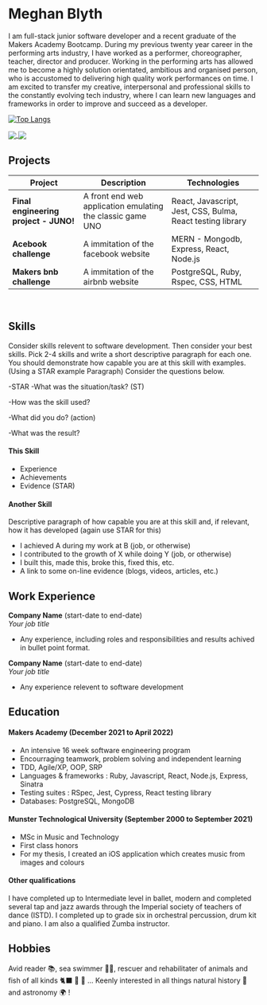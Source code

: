 ## <h1>Meghan Blyth</h1> 

I am full-stack junior software developer and a recent graduate of the Makers Academy Bootcamp. During my previous twenty year career in the performing arts industry, I have worked as a performer, choreographer, teacher, director and producer. Working in the performing arts has allowed me to become a highly solution orientated, ambitious and organised person, who is accustomed to delivering high quality work performances on time. I am excited to transfer my creative, interpersonal and professional skills to the constantly evolving tech industry, where I can learn new languages and frameworks in order to improve and succeed as a developer. 



[![Top Langs](https://github-readme-stats.vercel.app/api/top-langs/?username=meghanblyth&layout=compact&theme=radical)](https://github.com/meghanblyth/github-readme-stats)


<a href="https://github.com/meghanblyth/github-readme-stats">
  <img align="center" src="https://github-readme-stats.vercel.app/api/top-langs/?username=meghanblyth&layout=compact&theme=radical" />
</a>
<a href="https://github.com/meghanblyth/convoychat">
  <img align="center" src="https://github-readme-stats.vercel.app/api/pin/?username=meghanblyth&repo=convoychat" />
</a>



<br/>

## Projects

| Project                       | Description       | Technologies       |
| ---------------------------- | ----------------- | ----------------- |
| **Final engineering project - JUNO!**            | A front end web application emulating the classic game UNO | React, Javascript, Jest, CSS, Bulma, React testing library |
| **Acebook challenge** | A immitation of the facebook website | MERN - Mongodb, Express, React, Node.js |
| **Makers bnb challenge** | A immitation of the airbnb website | PostgreSQL, Ruby, Rspec, CSS, HTML |

<br/>

## Skills

Consider skills relevent to software development. Then consider your best skills. Pick 2-4 skills and write a short descriptive paragraph for each one. You should demonstrate how capable you are at this skill with examples.
(Using a STAR example Paragraph) Consider the questions below.

-STAR
-What was the situation/task? (ST)

-How was the skill used?

-What did you do? (action)

-What was the result?


#### This Skill

- Experience
- Achievements
- Evidence (STAR)

#### Another Skill

Descriptive paragraph of how capable you are at this skill and, if relevant, how it has developed (again use STAR for this)

- I achieved A during my work at B (job, or otherwise)
- I contributed to the growth of X while doing Y (job, or otherwise)
- I built this, made this, broke this, fixed this, etc.
- A link to some on-line evidence (blogs, videos, articles, etc.)

## Work Experience

**Company Name** (start-date to end-date)  
_Your job title_

- Any experience, including roles and responsibilities and results achived in bullet point format.

**Company Name** (start-date to end-date)  
_Your job title_

- Any experience relevent to software development

## Education

#### Makers Academy (December 2021 to April 2022)
- An intensive 16 week software engineering program
- Encourraging teamwork, problem solving and independent learning
- TDD, Agile/XP, OOP, SRP 
- Languages & frameworks : Ruby, Javascript, React, Node.js, Express, Sinatra 
- Testing suites : RSpec, Jest, Cypress, React testing library 
- Databases: PostgreSQL, MongoDB

#### Munster Technological University (September 2000 to September 2021)

- MSc in Music and Technology 
- First class honors 
- For my thesis, I created an iOS application which creates music from images and colours

#### Other qualifications 

I have completed up to Intermediate level in ballet, modern and completed several tap and jazz awards through the Imperial society of teachers of dance (ISTD). 
I completed up to grade six in orchestral percussion, drum kit and piano. 
I am also a qualified Zumba instructor. 

## Hobbies

Avid reader 📚, sea swimmer 🏊‍♀️, rescuer and rehabilitater of animals and fish of all kinds 🐈‍⬛ 🐠 🐇 ... Keenly interested in all things natural history 🌴 and astronomy 🌍 ! 
